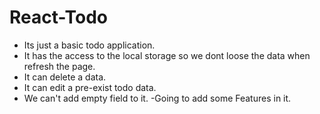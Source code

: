 # React-Todo
- Its just a basic todo application.
- It has the access to the local storage so we dont loose the data when refresh the page.
- It can delete a data.
- It can edit a pre-exist todo data.
- We can't add empty field to it.
-Going to add some Features in it.
